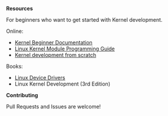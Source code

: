 **Resources**

For beginners who want to get started with Kernel development.

Online:

* [Kernel Beginner Documentation](https://www.kernel.org/doc/html/v4.10/process/howto.html)
* [Linux Kernel Module Programming Guide](https://sysprog21.github.io/lkmpg/)
* [Kernel development from scratch](http://nuclear.mutantstargoat.com/articles/kerneldev/) 

Books:

* [Linux Device Drivers](https://www.oreilly.com/openbook/linuxdrive3/book/)
* Linux Kernel Development (3rd Edition)

**Contributing**

Pull Requests and Issues are welcome!
